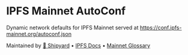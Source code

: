 # IPFS Mainnet AutoConf

Dynamic network defaults for IPFS Mainnet served at https://conf.ipfs-mainnet.org/autoconf.json

Maintained by [🚢 Shipyard](https://ipshipyard.com/) • [IPFS Docs](https://docs.ipfs.tech/) • [Mainnet Glossary](https://docs.ipfs.tech/concepts/glossary/#mainnet)